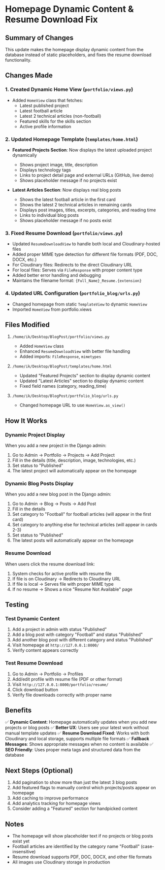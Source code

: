 # Homepage Dynamic Content & Resume Download Fix

## Summary of Changes

This update makes the homepage display dynamic content from the database instead of static placeholders, and fixes the resume download functionality.

## Changes Made

### 1. Created Dynamic Home View (`portfolio/views.py`)
- Added `HomeView` class that fetches:
  - Latest published project
  - Latest football article
  - Latest 2 technical articles (non-football)
  - Featured skills for the skills section
  - Active profile information

### 2. Updated Homepage Template (`templates/home.html`)
- **Featured Projects Section**: Now displays the latest uploaded project dynamically
  - Shows project image, title, description
  - Displays technology tags
  - Links to project detail page and external URLs (GitHub, live demo)
  - Shows placeholder message if no projects exist
  
- **Latest Articles Section**: Now displays real blog posts
  - Shows the latest football article in the first card
  - Shows the latest 2 technical articles in remaining cards
  - Displays post images, titles, excerpts, categories, and reading time
  - Links to individual blog posts
  - Shows placeholder message if no posts exist

### 3. Fixed Resume Download (`portfolio/views.py`)
- Updated `ResumeDownloadView` to handle both local and Cloudinary-hosted files
- Added proper MIME type detection for different file formats (PDF, DOC, DOCX, etc.)
- For Cloudinary files: Redirects to the direct Cloudinary URL
- For local files: Serves via `FileResponse` with proper content type
- Added better error handling and debugging
- Maintains the filename format: `{Full_Name}_Resume.{extension}`

### 4. Updated URL Configuration (`portfolio_blog/urls.py`)
- Changed homepage from static `TemplateView` to dynamic `HomeView`
- Imported `HomeView` from portfolio.views

## Files Modified

1. `/home/ik/Desktop/BlogPost/portfolio/views.py`
   - Added `HomeView` class
   - Enhanced `ResumeDownloadView` with better file handling
   - Added imports: `FileResponse`, `mimetypes`

2. `/home/ik/Desktop/BlogPost/templates/home.html`
   - Updated "Featured Projects" section to display dynamic content
   - Updated "Latest Articles" section to display dynamic content
   - Fixed field names (category, reading_time)

3. `/home/ik/Desktop/BlogPost/portfolio_blog/urls.py`
   - Changed homepage URL to use `HomeView.as_view()`

## How It Works

### Dynamic Project Display
When you add a new project in the Django admin:
1. Go to Admin → Portfolio → Projects → Add Project
2. Fill in the details (title, description, image, technologies, etc.)
3. Set status to "Published"
4. The latest project will automatically appear on the homepage

### Dynamic Blog Posts Display
When you add a new blog post in the Django admin:
1. Go to Admin → Blog → Posts → Add Post
2. Fill in the details
3. Set category to "Football" for football articles (will appear in the first card)
4. Set category to anything else for technical articles (will appear in cards 2-3)
5. Set status to "Published"
6. The latest posts will automatically appear on the homepage

### Resume Download
When users click the resume download link:
1. System checks for active profile with resume file
2. If file is on Cloudinary → Redirects to Cloudinary URL
3. If file is local → Serves file with proper MIME type
4. If no resume → Shows a nice "Resume Not Available" page

## Testing

### Test Dynamic Content
1. Add a project in admin with status "Published"
2. Add a blog post with category "Football" and status "Published"
3. Add another blog post with different category and status "Published"
4. Visit homepage at `http://127.0.0.1:8000/`
5. Verify content appears correctly

### Test Resume Download
1. Go to Admin → Portfolio → Profiles
2. Add/edit profile with resume file (PDF or other format)
3. Visit `http://127.0.0.1:8000/portfolio/resume/`
4. Click download button
5. Verify file downloads correctly with proper name

## Benefits

✅ **Dynamic Content**: Homepage automatically updates when you add new projects or blog posts
✅ **Better UX**: Users see your latest work without manual template updates
✅ **Resume Download Fixed**: Works with both Cloudinary and local storage, supports multiple file formats
✅ **Fallback Messages**: Shows appropriate messages when no content is available
✅ **SEO Friendly**: Uses proper meta tags and structured data from the database

## Next Steps (Optional)

1. Add pagination to show more than just the latest 3 blog posts
2. Add featured flags to manually control which projects/posts appear on homepage
3. Add caching to improve performance
4. Add analytics tracking for homepage views
5. Consider adding a "Featured" section for handpicked content

## Notes

- The homepage will show placeholder text if no projects or blog posts exist yet
- Football articles are identified by the category name "Football" (case-insensitive)
- Resume download supports PDF, DOC, DOCX, and other file formats
- All images use Cloudinary storage in production
